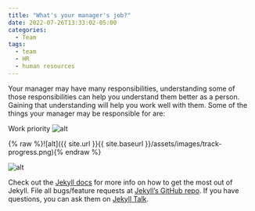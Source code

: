 ```yaml
---
title: "What's your manager's job?"
date: 2022-07-26T13:33:02-05:00
categories:
  - Team
tags:
  - team
  - HR
  - human resources
---
```


Your manager may have many responsibilities, understanding some of those responsibilities can help you understand them better as a person. Gaining that understanding will help you work well with them. Some of the things your manager may be responsible for are:


Work priority
![alt]("{{site.url}}{{site.baseurl}}/assets/images/work-priority.png")


{% raw %}![alt]({{ site.url }}{{ site.baseurl }}/assets/images/track-progress.png){% endraw %}

<!-- ![alt]({{site.url}}{{site.baseurl}}/assets/images/work-priority.png) -->

![alt]({{site.url}}{{site.baseurl}}/assets/images/work-priority.png)




Check out the [Jekyll docs][jekyll-docs] for more info on how to get the most out of Jekyll. File all bugs/feature requests at [Jekyll’s GitHub repo][jekyll-gh]. If you have questions, you can ask them on [Jekyll Talk][jekyll-talk].

[jekyll-docs]: https://jekyllrb.com/docs/home
[jekyll-gh]:   https://github.com/jekyll/jekyll
[jekyll-talk]: https://talk.jekyllrb.com/

